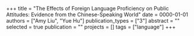 +++
title = "The Effects of Foreign Language Proficiency on Public Attitudes: Evidence from the Chinese-Speaking World"
date = 0000-01-01
authors = ["Amy Liu", "Yue Hu"]
publication_types = ["3"]
abstract = ""
selected = true
publication = ""
projects = []
tags = ["language"]
+++

